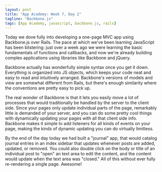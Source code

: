 ```yaml
---
layout: post
title: "App Academy: Week 7, Day 2"
tagline: "Backbone.js"
tags: [App Academy, javascript, backbone.js, rails]
---
```

Today we dove fully into developing a one-page MVC app using Backbone.js over Rails. The pace at which we've been learning JavaScript has been blistering: just over a week ago we were learning the basic fundamentals of functions and callbacks, and now we're already building complex applications using libraries like Backbone and jQuery. 

Backbone actually has wonderfully simple syntax once you get it down. Everything is organized into JS objects, which keeps your code neat and easy to read and intuitively arranged. Backbone's versions of models and view are somewhat different from Rails, but there's enough similarity where the conventions are pretty easy to pick up.

The real wonder of Backbone is that it lets you easily move a lot of processes that would traditionally be handled by the server to the client side. Since your pages only update individual parts of the page, remarkably little is demanded of your server, and you can do some pretty cool things with dynamically updating your pages with all that client side info. Backbone makes it simple to add listeners for all kinds of events on your page, making the kinds of dynamic updating you can do virtually limitless.

By the end of the day today we had built a "journal" app, that would catalog journal entries in an index sidebar that updates whenever posts are added, updated, or removed. You could also double click on the body or title of an individual post to "open" an text area to edit the content, and the content would update when the text area was "closed."  All of this without ever fully re-rendering a single page. Awesome!